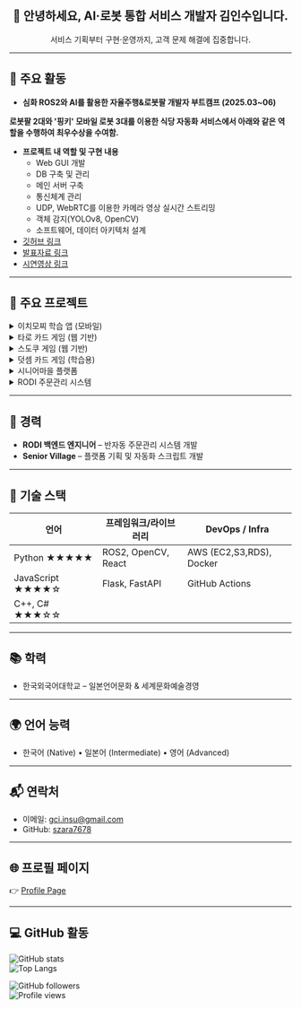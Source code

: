 <h2 align="center">👋 안녕하세요, AI·로봇 통합 서비스 개발자 김인수입니다.</h2>
<p align="center">서비스 기획부터 구현·운영까지, 고객 문제 해결에 집중합니다.</p>

---

## 🚀 주요 활동
- **심화 ROS2와 AI를 활용한 자율주행&로봇팔 개발자 부트캠프 (2025.03~06)**
  
**로봇팔 2대와 '핑키' 모바일 로봇 3대를 이용한 식당 자동화 서비스에서 아래와 같은 역할을 수행하여 최우수상을 수여함.**
- **프로젝트 내 역할 및 구현 내용**
  - Web GUI 개발
  - DB 구축 및 관리
  - 메인 서버 구축
  - 통신체계 관리
  - UDP, WebRTC를 이용한 카메라 영상 실시간 스트리밍
  - 객체 감지(YOLOv8, OpenCV)
  - 소프트웨어, 데이터 아키텍처 설계
- [깃허브 링크](https://github.com/addinedu-roscamp-4th/roscamp-repo-2)
- [발표자료 링크](https://drive.google.com/drive/folders/1NJt7mWoMAfzyQoPRiEO4BvGzIQ_Fv9lZ?usp=sharing)
- [시연영상 링크](https://drive.google.com/file/d/1iCLAiBXBZht4rgVXUg4SX2QK6Bx14ux3/view?usp=sharing)

---

## 🧩 주요 프로젝트

<details>
<summary>이치모찌 학습 앱 (모바일)</summary>

- LLM을 활용한 문제 자동 생성, 검토 및 수정 자동화  
- 오답노트 및 학습 통계 관리 시스템  
- 레벨별 맞춤형 학습 경로 구현  
- AWS EC2/S3/RDS 기반 인프라 설계·운영  
- GitHub Actions CI/CD 자동 배포  
- [다운로드](https://play.google.com/store/apps/details?id=com.szara7678.ichimozzi)

</details>
<details>
<summary>타로 카드 게임 (웹 기반)</summary>

- 덱 셔플 알고리즘 구현 (무작위 카드 섞기)  
- CSS keyframe 애니메이션 (slideIn, fadeOut)  
- 카드 클릭 이벤트로 DOM 동적 업데이트  
- 반응형 디자인: 뷰포트 단위 활용  
- [데모 & 코드](https://szara7678.github.io/TarotGame/)

</details>

<details>
<summary>스도쿠 게임 (웹 기반)</summary>

- ES5 최적화 백트래킹 솔버  
- 백트래킹+Elimination 기반 퍼즐 검증  
- 수동 입력 & 자동 풀이 모드 지원  
- 실시간 검증 및 힌트 기능  
- [데모 & 코드](https://szara7678.github.io/Sudoku-master/)

</details>

<details>
<summary>덧셈 카드 게임 (학습용)</summary>

- 무작위 숫자 카드 생성 및 점수 집계  
- 레벨별 난이도 조절 알고리즘  
- 실시간 점수판 및 학습 통계 제공  
- [데모 & 코드](https://szara7678.github.io/PlusCardGame/)

</details>

<details>
<summary>시니어마을 플랫폼</summary>

- 플랫폼 기획 및 자동화 워크플로우 스크립트 개발  
- [웹사이트 방문](https://www.seniorvillage.co.kr)

</details>

<details>
<summary>RODI 주문관리 시스템</summary>

- 해외 사이트에서 크롤링된 JSON 데이터를 각 한국마켓의 REST API로 자동 업로드 (Coupang, Gmarket, 11st)
- [소개 자료](https://drive.google.com/file/d/14ClwDBwc5qhItAi6JC9amdoCuxbUaJP2/view?usp=sharing)

</details>

---

## 💼 경력
- **RODI 백엔드 엔지니어** – 반자동 주문관리 시스템 개발  
- **Senior Village** – 플랫폼 기획 및 자동화 스크립트 개발  

---

## 🔧 기술 스택
| 언어           | 프레임워크/라이브러리          | DevOps / Infra      |
| -------------- | ----------------------------- | ------------------- |
| Python ★★★★★   | ROS2, OpenCV, React          | AWS (EC2,S3,RDS), Docker |
| JavaScript ★★★★☆ | Flask, FastAPI               | GitHub Actions      |
| C++, C# ★★★☆☆  |                              |                     |

---

## 📚 학력
- 한국외국어대학교 – 일본언어문화 & 세계문화예술경영  

---

## 🌍 언어 능력
- 한국어 (Native) • 일본어 (Intermediate) • 영어 (Advanced)  

---

## 📬 연락처
- 이메일: gci.insu@gmail.com  
- GitHub: [szara7678](https://github.com/szara7678)  

---

## 🌐 프로필 페이지
👉 [Profile Page](https://szara7678.github.io/portfolio/)  

---

## 💻 GitHub 활동
![GitHub stats](https://github-readme-stats.vercel.app/api?username=szara7678&show_icons=true&theme=tokyonight)  
![Top Langs](https://github-readme-stats.vercel.app/api/top-langs/?username=szara7678&layout=compact&theme=tokyonight)  

![GitHub followers](https://img.shields.io/github/followers/szara7678?style=social)  
![Profile views](https://komarev.com/ghpvc/?username=szara7678)  
